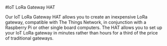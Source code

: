 <!--
---
name: IOT LoRa Gateway HAT
class: board
type: IOT, Radio, LoRa
formfactor: HAT
manufacturer: Pi Supply
description: The IoT LoRa Gateway HAT Turns your Raspberry Pi into a LoRaWan Gateway
url:
github: https://github.com/PiSupply/iot-lora-gateway
buy:
image: 'pi-supply-iot-lora-gateway-hat.png'
pincount: 40
eeprom: yes
power:
  '1':
  '2':
  '4':
  '17':
ground:
  '6':
  '9':
  '14':
  '20':
  '25':
  '30':
  '34':
  '39':
pin:
  '19':
    mode: spi
  '21':
    mode: spi
  '23':
  mode: spi
  '24':
    mode: spi
  '26':
    mode: spi
  '15':
    name: Reset
    mode: output
-->
#IoT LoRa Gateway HAT

Our IoT LoRa Gateway HAT allows you to create an inexpensive LoRa gateway, compatible with The Things Network, in conjunction with a Raspberry Pi or other single board computers. The HAT allows you to set up your IoT LoRa gateway in minutes rather than hours for a third of the price of traditional gateways.
